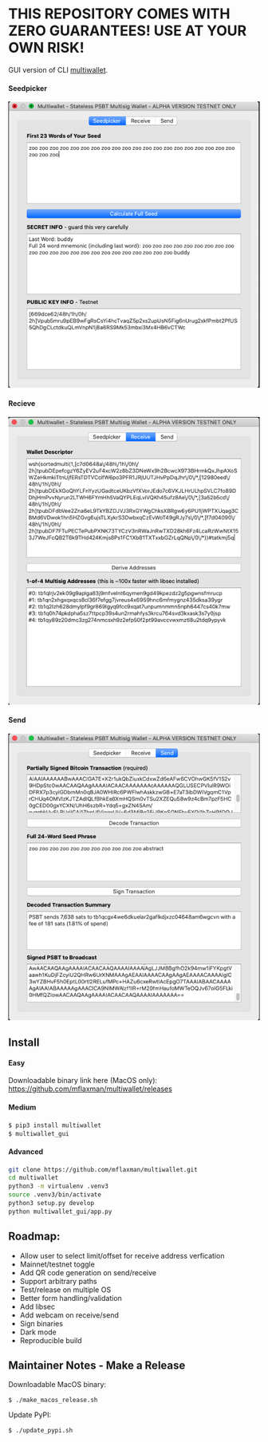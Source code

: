 # THIS REPOSITORY COMES WITH ZERO GUARANTEES! USE AT YOUR OWN RISK!

GUI version of CLI [multiwallet](https://twitter.com/mflaxman/status/1321503036724989952).

#### Seedpicker
![](https://raw.githubusercontent.com/mflaxman/multiwallet/main/images/seedpicker.png)

#### Recieve
![](https://raw.githubusercontent.com/mflaxman/multiwallet/main/images/receive.png)

#### Send
![](https://raw.githubusercontent.com/mflaxman/multiwallet/main/images/send.png)

## Install

#### Easy
Downloadable binary link here (MacOS only):  
<https://github.com/mflaxman/multiwallet/releases>

#### Medium
```bash
$ pip3 install multiwallet
$ multiwallet_gui
```

#### Advanced
```bash
git clone https://github.com/mflaxman/multiwallet.git
cd multiwallet
python3 -m virtualenv .venv3
source .venv3/bin/activate
python3 setup.py develop
python multiwallet_gui/app.py 
```

## Roadmap:
* Allow user to select limit/offset for receive address verfication
* Mainnet/testnet toggle
* Add QR code generation on send/receive
* Support arbitrary paths
* Test/release on multiple OS
* Better form handling/validation
* Add libsec
* Add webcam on receive/send
* Sign binaries
* Dark mode
* Reproducible build

## Maintainer Notes - Make a Release

Downloadable MacOS binary:
```
$ ./make_macos_release.sh 
```

Update PyPI:
```
$ ./update_pypi.sh
```
